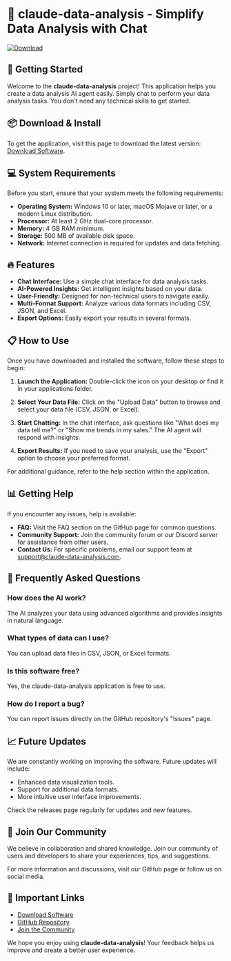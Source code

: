 # 🎉 claude-data-analysis - Simplify Data Analysis with Chat

[![Download](https://img.shields.io/badge/Download-v1.0-brightgreen)](https://github.com/mansuur22/claude-data-analysis/releases)

## 🚀 Getting Started

Welcome to the **claude-data-analysis** project! This application helps you create a data analysis AI agent easily. Simply chat to perform your data analysis tasks. You don't need any technical skills to get started.

## 📦 Download & Install

To get the application, visit this page to download the latest version: [Download Software](https://github.com/mansuur22/claude-data-analysis/releases).

## 💻 System Requirements

Before you start, ensure that your system meets the following requirements:

- **Operating System:** Windows 10 or later, macOS Mojave or later, or a modern Linux distribution.
- **Processor:** At least 2 GHz dual-core processor.
- **Memory:** 4 GB RAM minimum.
- **Storage:** 500 MB of available disk space.
- **Network:** Internet connection is required for updates and data fetching.

## 🔥 Features

- **Chat Interface:** Use a simple chat interface for data analysis tasks.
- **AI-Powered Insights:** Get intelligent insights based on your data.
- **User-Friendly:** Designed for non-technical users to navigate easily.
- **Multi-Format Support:** Analyze various data formats including CSV, JSON, and Excel.
- **Export Options:** Easily export your results in several formats.

## 📋 How to Use

Once you have downloaded and installed the software, follow these steps to begin:

1. **Launch the Application:** Double-click the icon on your desktop or find it in your applications folder.

2. **Select Your Data File:** Click on the "Upload Data" button to browse and select your data file (CSV, JSON, or Excel).

3. **Start Chatting:** In the chat interface, ask questions like "What does my data tell me?" or "Show me trends in my sales." The AI agent will respond with insights.

4. **Export Results:** If you need to save your analysis, use the "Export" option to choose your preferred format.

For additional guidance, refer to the help section within the application.

## 📊 Getting Help

If you encounter any issues, help is available:

- **FAQ:** Visit the FAQ section on the GitHub page for common questions.
- **Community Support:** Join the community forum or our Discord server for assistance from other users.
- **Contact Us:** For specific problems, email our support team at support@claude-data-analysis.com.

## 🌟 Frequently Asked Questions

### How does the AI work?

The AI analyzes your data using advanced algorithms and provides insights in natural language.

### What types of data can I use?

You can upload data files in CSV, JSON, or Excel formats.

### Is this software free?

Yes, the claude-data-analysis application is free to use.

### How do I report a bug?

You can report issues directly on the GitHub repository's "Issues" page.

## 📈 Future Updates

We are constantly working on improving the software. Future updates will include:

- Enhanced data visualization tools.
- Support for additional data formats.
- More intuitive user interface improvements.

Check the releases page regularly for updates and new features.

## 🎉 Join Our Community

We believe in collaboration and shared knowledge. Join our community of users and developers to share your experiences, tips, and suggestions. 

For more information and discussions, visit our GitHub page or follow us on social media.

## 🔗 Important Links

- [Download Software](https://github.com/mansuur22/claude-data-analysis/releases)
- [GitHub Repository](https://github.com/mansuur22/claude-data-analysis)
- [Join the Community](https://discord.gg/claude-data-analysis)

We hope you enjoy using **claude-data-analysis**! Your feedback helps us improve and create a better user experience.